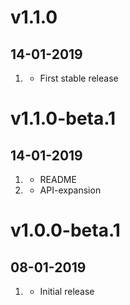 # v1.1.0
##  14-01-2019

1. [](#new)
    * First stable release

# v1.1.0-beta.1
##  14-01-2019

1. [](#improved)
    * README
2. [](#new)
    * API-expansion

# v1.0.0-beta.1
##  08-01-2019

1. [](#new)
    * Initial release